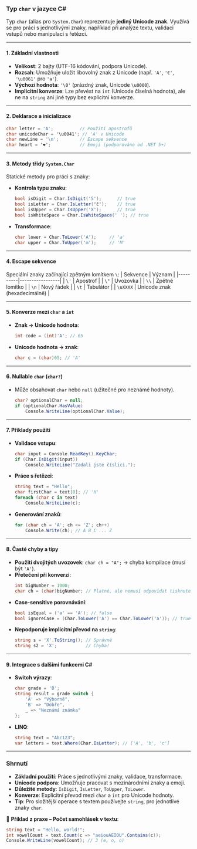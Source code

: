 ﻿
### **Typ `char` v jazyce C#**

Typ `char` (alias pro `System.Char`) reprezentuje **jediný Unicode znak**. Využívá se pro práci s jednotlivými znaky, například při analýze textu, validaci vstupů nebo manipulaci s řetězci.

---

#### **1. Základní vlastnosti**

- **Velikost**: 2 bajty (UTF-16 kódování, podpora Unicode).
- **Rozsah**: Umožňuje uložit libovolný znak z Unicode (např. `'A'`, `'€'`, `'\u0061'` pro `'a'`).
- **Výchozí hodnota**: `'\0'` (prázdný znak, Unicode `\u0000`).
- **Implicitní konverze**: Lze převést na `int` (Unicode číselná hodnota), ale ne na `string` ani jiné typy bez explicitní konverze.

---

#### **2. Deklarace a inicializace**

```csharp
char letter = 'A';          // Použití apostrofů
char unicodeChar = '\u0041'; // 'A' v Unicode
char newLine = '\n';        // Escape sekvence
char heart = '❤';           // Emoji (podporováno od .NET 5+)
```

---

#### **3. Metody třídy `System.Char`**

Statické metody pro práci s znaky:
- **Kontrola typu znaku**:
  ```csharp
  bool isDigit = Char.IsDigit('5');      // true
  bool isLetter = Char.IsLetter('č');    // true
  bool isUpper = Char.IsUpper('X');      // true
  bool isWhiteSpace = Char.IsWhiteSpace(' '); // true
  ```
- **Transformace**:
  ```csharp
  char lower = Char.ToLower('A');     // 'a'
  char upper = Char.ToUpper('m');     // 'M'
  ```

---

#### **4. Escape sekvence**

Speciální znaky začínající zpětným lomítkem `\`:
| Sekvence | Význam          |
|----------|-----------------|
| `\'`     | Apostrof        |
| `\"`     | Uvozovka        |
| `\\`     | Zpětné lomítko |
| `\n`     | Nový řádek      |
| `\t`     | Tabulátor       |
| `\uXXXX` | Unicode znak (hexadecimálně) |

---

#### **5. Konverze mezi `char` a `int`**

- **Znak → Unicode hodnota**:
  ```csharp
  int code = (int)'A'; // 65
  ```
- **Unicode hodnota → znak**:
  ```csharp
  char c = (char)65; // 'A'
  ```

---

#### **6. Nullable `char` (`char?`)**

- Může obsahovat `char` nebo `null` (užitečné pro neznámé hodnoty).
  ```csharp
  char? optionalChar = null;
  if (optionalChar.HasValue)
      Console.WriteLine(optionalChar.Value);
  ```

---

#### **7. Příklady použití**

- **Validace vstupu**:
  ```csharp
  char input = Console.ReadKey().KeyChar;
  if (Char.IsDigit(input))
      Console.WriteLine("Zadali jste číslici.");
  ```
- **Práce s řetězci**:
  ```csharp
  string text = "Hello";
  char firstChar = text[0]; // 'H'
  foreach (char c in text)
      Console.WriteLine(c);
  ```
- **Generování znaků**:
  ```csharp
  for (char ch = 'A'; ch <= 'Z'; ch++)
      Console.Write(ch); // A B C ... Z
  ```

---

#### **8. Časté chyby a tipy**

- **Použití dvojitých uvozovek**: `char ch = "A";` → chyba kompilace (musí být `'A'`).
- **Přetečení při konverzi**:
  ```csharp
  int bigNumber = 1000;
  char ch = (char)bigNumber; // Platné, ale nemusí odpovídat tisknutelnému znaku.
  ```
- **Case-sensitive porovnávání**:
  ```csharp
  bool isEqual = ('a' == 'A'); // false
  bool ignoreCase = (Char.ToLower('A') == Char.ToLower('a')); // true
  ```
- **Nepodporuje implicitní převod na `string`**:
  ```csharp
  string s = 'X'.ToString(); // Správně
  string s2 = 'X';           // Chyba!
  ```

---

#### **9. Integrace s dalšími funkcemi C#**

- **Switch výrazy**:
  ```csharp
  char grade = 'B';
  string result = grade switch {
      'A' => "Výborně",
      'B' => "Dobře",
      _ => "Neznámá známka"
  };
  ```
- **LINQ**:
  ```csharp
  string text = "Abc123";
  var letters = text.Where(Char.IsLetter); // ['A', 'b', 'c']
  ```

---

### **Shrnutí**

- **Základní použití**: Práce s jednotlivými znaky, validace, transformace.
- **Unicode podpora**: Umožňuje pracovat s mezinárodními znaky a emoji.
- **Důležité metody**: `IsDigit`, `IsLetter`, `ToUpper`, `ToLower`.
- **Konverze**: Explicitní převod mezi `char` a `int` pro Unicode hodnoty.
- **Tip**: Pro složitější operace s textem používejte `string`, pro jednotlivé znaky `char`.

📌 **Příklad z praxe – Počet samohlásek v textu**:
```csharp
string text = "Hello, world!";
int vowelCount = text.Count(c => "aeiouAEIOU".Contains(c));
Console.WriteLine(vowelCount); // 3 (e, o, o)
```

